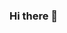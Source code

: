 ### Hi there 👋
<!-- 
![My GitHub stats](https://github-readme-stats.vercel.app/api?username=mallochio)
![Top Langs](https://github-readme-stats.vercel.app/api/top-langs/?username=mallochio&layout=compact)
-->

<!--
**mallochio/mallochio** is a ✨ _special_ ✨ repository because its `README.md` (this file) appears on your GitHub profile.

Here are some ideas to get you started:

- 🔭 I’m currently working on ...
- 🌱 I’m currently learning ...
- 👯 I’m looking to collaborate on ...
- 🤔 I’m looking for help with ...
- 💬 Ask me about ...
- 📫 How to reach me: ...
- 😄 Pronouns: ...
- ⚡ Fun fact: ...
-->
